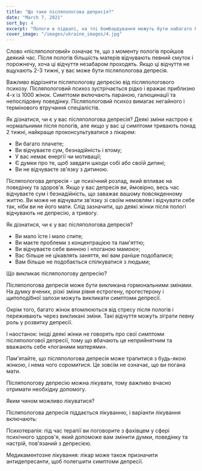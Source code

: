 ```yaml
---
title: "Що таке післяпологова депресія?"
date: "March 7, 2021"
sort_by: 4
excerpt: "Пологи в підвалі, на тлі бомбардування можуть бути набагато болючішими і негативно вплинути на"
cover_image: "/images/ukraine_images/4.jpg"
---
```


Слово «післяпологовий» означає те, що з моменту пологів пройшов деякий час. Після пологів більшість матерів відчувають певний смуток і порожнечу, хоча ці відчуття незабаром проходять. Якщо ці відчуття не вщухають 2-3 тижні, у вас може бути післяпологова депресія.

Важливо відрізняти післяпологову депресію від післяпологового психозу. Післяпологовий психоз зустрічається рідко і вражає приблизно 4-х із 1000 жінок. Симптоми включають параною, галюцинації та непослідовну поведінку. Післяпологовий психоз вимагає негайного і термінового втручання спеціалістів.

Як дізнатися, чи є у вас післяпологова депресія? Деякі зміни настрою є нормальними після пологів, але якщо у вас ці симптоми тривають понад 2 тижні, найкраще проконсультуватися з лікарем:

- Ви багато плачете;
- Ви відчуваєте сум, безнадійність і втому;
- У вас немає енергії чи мотивації;
- Є думки про те, щоб завдати шкоди собі або своїй дитині;
- Ви не відчуваєте зв'язку з дитиною.

Післяпологова депресія - це психічний розлад, який впливає на поведінку та здоров'я. Якщо у вас депресія ви, ймовірно, весь час відчуваєте сум і безнадійність, що заважає вашому повсякденному життю. Ви може не відчувати зв'язку зі своїм немовлям і відчувати себе так, ніби ви не його мати. Слід зазначити, що деякі жінки після пологі відчувають не депресію, а тривогу.

Як дізнатися, чи є у вас післяпологова депресія?

- Ви мало їсте і мало спите;
- Ви маєте проблеми з концентрацією та пам'яттю;
- Ви відчуваєте себе винною і «поганою мамою»;
- Вас більше не цікавлять заняття, які вам раніше подобалися;
- Вам більше не подобається спілкуватися з людьми;

Що викликає післяпологову депресію?

Післяпологова депресія може бути викликана гормональними змінами. На думку вчених, різкі зміни рівня естрогену, прогестерону і щитоподібної залози можуть викликати симптоми депресії.

Окрім того, багато жінок втомлюються від стресу після пологів і переживають через викликані зміни. Такі відчуття можуть зіграти певну роль у розвитку депресії.

І наостанок: іноді деякі жінки не говорять про свої симптоми післяпологової депресії, тому що вбачають це неприйнятним та вважають себе «поганими матерями».

Пам'ятайте, що післяпологова депресія може трапитися з будь-якою жінкою, і нема чого соромитися. Це зовсім не означає, що ви погана мати.

Післяпологову депресію можна лікувати, тому важливо вчасно отримати необхідну допомогу.

Яким чином можливо лікуватися?

Післяпологова депресія піддається лікуванню, і варіанти лікування включають:

Психотерапія: під час терапії ви поговорите з фахівцем у сфері психічного здоров'я, який допоможе вам змінити думки, поведінку та настрій, пов'язаний з депресією.

Медикаментозне лікування: лікар може також призначити антидепресанти, щоб полегшити симптоми депресії.
